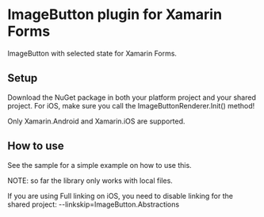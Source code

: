 # ImageButton plugin for Xamarin Forms
ImageButton with selected state for Xamarin Forms.

## Setup
Download the NuGet package in both your platform project and your shared project.
For iOS, make sure you call the ImageButtonRenderer.Init() method!

Only Xamarin.Android and Xamarin.iOS are supported.

## How to use
See the sample for a simple example on how to use this. 

NOTE: so far the library only works with local files.

If you are using Full linking on iOS, you need to disable linking for the shared project:
--linkskip=ImageButton.Abstractions
